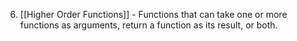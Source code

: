 
6. [[Higher Order Functions]] - Functions that can take one or more functions as arguments, return a function as its result, or both.